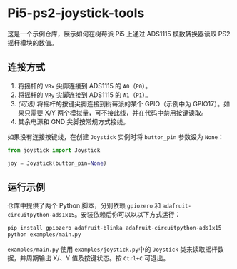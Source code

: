 # Pi5-ps2-joystick-tools

这是一个示例仓库，展示如何在树莓派 Pi5 上通过 ADS1115 模数转换器读取 PS2 摇杆模块的数值。

## 连接方式

1. 将摇杆的 `VRx` 尖脚连接到 ADS1115 的 `A0`（`P0`）。
2. 将摇杆的 `VRy` 尖脚连接到 ADS1115 的 `A1`（`P1`）。
3. *(可选)* 将摇杆的按键尖脚连接到树莓派的某个 GPIO（示例中为 GPIO17）。如果只需要 X/Y 两个模拟量，可不接此线，并在代码中禁用按键读取。
4. 其余电源和 GND 尖脚按常规方式接线。

如果没有连接按键线，在创建 `Joystick` 实例时将 `button_pin` 参数设为 `None`：

```python
from joystick import Joystick

joy = Joystick(button_pin=None)
```

## 运行示例

仓库中提供了两个 Python 脚本，分别依赖 `gpiozero` 和 `adafruit-circuitpython-ads1x15`。安装依赖后你可以以以下方式运行：

```bash
pip install gpiozero adafruit-blinka adafruit-circuitpython-ads1x15
python examples/main.py
```

`examples/main.py` 使用 `examples/joystick.py`中的 `Joystick` 类来读取摇杆数据，并周期输出 X/、Y 值及按键状态。按 `Ctrl+C` 可退出。
